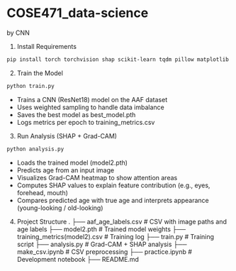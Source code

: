 # COSE471_data-science



by CNN

1. Install Requirements
```bash
pip install torch torchvision shap scikit-learn tqdm pillow matplotlib numpy pandas opencv-python
```

2. Train the Model
```bash
python train.py
```
- Trains a CNN (ResNet18) model on the AAF dataset
- Uses weighted sampling to handle data imbalance
- Saves the best model as best_model.pth
- Logs metrics per epoch to training_metrics.csv

3. Run Analysis (SHAP + Grad-CAM)
```bash
python analysis.py
```
- Loads the trained model (model2.pth)
- Predicts age from an input image
- Visualizes Grad-CAM heatmap to show attention areas
- Computes SHAP values to explain feature contribution (e.g., eyes, forehead, mouth)
- Compares predicted age with true age and interprets appearance (young-looking / old-looking)

4. Project Structure
.
├── aaf_age_labels.csv           # CSV with image paths and age labels
├── model2.pth                   # Trained model weights
├── training_metrics(model2).csv # Training log
├── train.py                     # Training script
├── analysis.py                  # Grad-CAM + SHAP analysis
├── make_csv.ipynb               # CSV preprocessing
├── practice.ipynb               # Development notebook
├── README.md
